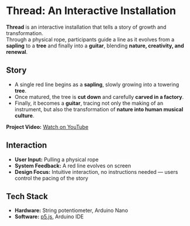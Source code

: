# Thread: An Interactive Installation

**Thread** is an interactive installation that tells a story of growth and transformation.  
Through a physical rope, participants guide a line as it evolves from a **sapling** to a **tree** and finally into a **guitar**, blending **nature, creativity, and renewal**.



## Story

- A single red line begins as a **sapling**, slowly growing into a towering **tree**.  
- Once matured, the tree is **cut down** and carefully **carved in a factory**.  
- Finally, it becomes a **guitar**, tracing not only the making of an instrument, but also the transformation of **nature into human musical culture**.

**Project Video:** [Watch on YouTube](https://youtu.be/XzeWMsJH0lg)




## Interaction

- **User Input:** Pulling a physical rope  
- **System Feedback:** A red line evolves on screen  
- **Design Focus:** Intuitive interaction, no instructions needed — users control the pacing of the story  



## Tech Stack

- **Hardware:** String potentiometer, Arduino Nano  
- **Software:** [p5.js](https://p5js.org/), Arduino IDE  


